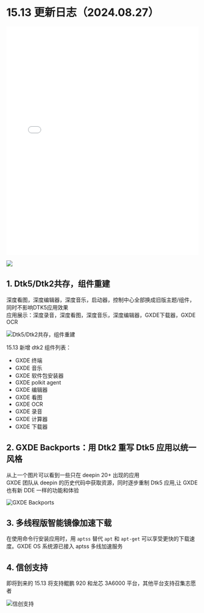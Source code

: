 # 15.13 更新日志（2024.08.27）

<p align="center"><iframe src="//player.bilibili.com/player.html?isOutside=true&aid=113088552502414&bvid=BV1g1HmePES2&cid=25757811116&p=1" scrolling="no" border="0" frameborder="no" framespacing="0" allowfullscreen="true" width="100%" height="600"></iframe></p>  


![](/news/15.13/1.png)  

## 1. Dtk5/Dtk2共存，组件重建
深度看图，深度编辑器，深度音乐，启动器，控制中心全部换成旧版主题/组件，同时不影响DTK5应用效果  
应用展示：深度录音，深度看图，深度音乐，深度编辑器，GXDE下载器，GXDE OCR  

![Dtk5/Dtk2共存，组件重建](/news/15.13/2.png)  

15.13 新增 dtk2 组件列表：
- GXDE 终端  
- GXDE 音乐  
- GXDE 软件包安装器  
- GXDE polkit agent  
- GXDE 编辑器  
- GXDE 看图  
- GXDE OCR  
- GXDE 录音  
- GXDE 计算器  
- GXDE 下载器  

## 2. GXDE Backports：用 Dtk2 重写 Dtk5 应用以统一风格

从上一个图片可以看到一些只在 deepin 20+ 出现的应用  
GXDE 团队从 deepin 的历史代码中获取资源，同时逐步重制 Dtk5 应用,让 GXDE 也有新 DDE 一样的功能和体验  

![GXDE Backports](/news/15.13/3.png)  

## 3. 多线程版智能镜像加速下载

在使用命令行安装应用时，用 `aptss` 替代 `apt` 和 `apt-get` 可以享受更快的下载速度。GXDE OS 系统源已接入 aptss 多线加速服务  

## 4. 信创支持

即将到来的 15.13 将支持鲲鹏 920 和龙芯 3A6000 平台，其他平台支持召集志愿者  

![信创支持](/news/15.13/4.png)  

